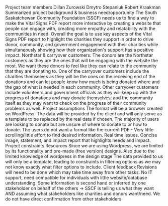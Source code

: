 Project team members
Dillan Zurowski
Dmytro Stepaniuk
Robert Kraakman
Summarized project background & business need/opportunity
The South Saskatchewan Community Foundation (SSCF) needs us to find a way to make the Vital Signs PDF report more interactive by creating a website that people can engage with, creating more empathy and relatability with the communities in need. 
Overall the goal is to use key aspects of the Vital Signs PDF report to highlight the charities they support in order to drive donor, community, and government engagement with their charities while simultaneously showing how their organization's support has a positive impact. 
Northstar & carryover customers: 
The donors are the Northstar customers as they are the ones that will be engaging with the website the most. We want these donors to feel like they can relate to the community that they are donating to.
One of the carryover customers include the charities themselves as they will be the ones on the receiving end of the donations and can let people know how much is being donated where and the gap of what is needed in each community. Other carryover customers include volunteers and government officials as they will keep up with the progress of donations and may donate themselves, and the community itself as they may want to check on the progress of their community problems as well. 
Project assumptions
The format will be a browser created on WordPress. 
The data will be provided by the client and will only serve as a template to be replaced by the real data if chosen. 
The majority of users  are looking to donate but are unsure of where to donate to or how to donate. 
The users do not want a format like the current PDF - Very little scrolling/little effort to find desired information.
Real time issues.
Concise image, statement, and impact report that highlights needs and impact.
Project constraints
Resources
Since we are using Wordpress, we are limited by its functionality and pre-made (free version) designs. Also due to the limited knowledge of wordpress in the design stage 
The data provided to us will only be a template, leading to constraints in filtering options as we may not know exactly what filter options to include.
Client feedback
Revisions will need to be done which may take time away from other tasks. 
No IT support, need compatible for individuals with little website/database understanding.
Some information is second hand or inferred by one stakeholder on behalf of the others → SSCF is telling us what they want AND assuming what stakeholders like charities and donors want/need. 
We do not have direct confirmation from other stakeholders


